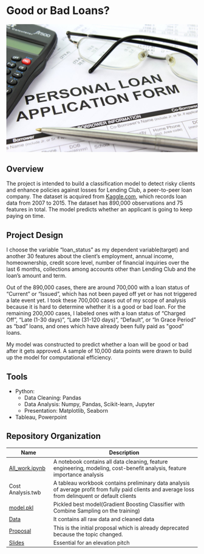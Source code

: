 # Good or Bad Loans?
![](https://github.com/leo2506/metis-work/blob/master/Project%203/personal_loan.jpg)
## Overview
The project is intended to build a classification model to detect risky clients and enhance policies against losses for Lending Club, a peer-to-peer loan company. The dataset is acquired from [Kaggle.com](https://www.kaggle.com/wendykan/lending-club-loan-data), which records loan data from 2007 to 2015. The dataset has 890,000 observations and 75 features in total. The model predicts whether an applicant is going to keep paying on time. 
## Project Design
I choose the variable “loan_status” as my dependent variable(target) and another 30 features about the client’s employment, annual income, homeownership, credit score level, number of financial inquiries over the last 6 months, collections among accounts other than Lending Club and the loan’s amount and term. 

Out of the 890,000 cases, there are around 700,000 with a loan status of “Current” or “Issued”, which has not been payed off yet or has not triggered a late event yet. I took these 700,000 cases out of my scope of analysis because it is hard to determine whether it is a good or bad loan. For the remaining 200,000 cases, I labeled ones with a loan status of “Charged Off”, “Late (1-30 days)”, “Late (31-120 days)”, “Default”, or “In Grace Period” as “bad” loans, and ones which have already been fully paid as "good" loans. 

My model was constructed to predict whether a loan will be good or bad after it gets approved. A sample of 10,000 data points were drawn to build up the model for computational efficiency. 

## Tools
- Python:
  - Data Cleaning: Pandas
  - Data Analysis: Numpy, Pandas, Scikit-learn, Jupyter
  - Presentation: Matplotlib, Seaborn
- Tableau, Powerpoint

## Repository Organization
**Name** | **Description**
---|---
[All_work.ipynb](All_work.ipynb) | A notebook contains all data cleaning, feature engineering, modeling, cost-benefit analysis, feature importance analysis
Cost Analysis.twb | A tableau workbook contains preliminary data analysis of average profit from fully paid clients and average loss from delinquent or default clients
[model.pkl](model.pkl) | Pickled best model(Gradient Boosting Classifier with Combine Sampling on the training)
[Data](/Data) | It contains all raw data and cleaned data
[Proposal](/Proposal) | This is the initial proposal which is already deprecated because the topic changed.
[Slides](/Slides) | Essential for an elevation pitch

